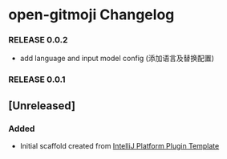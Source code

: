 <!-- Keep a Changelog guide -> https://keepachangelog.com -->

# open-gitmoji Changelog

### RELEASE 0.0.2

- add language and input model config (添加语言及替换配置)

### RELEASE 0.0.1

## [Unreleased]
### Added
- Initial scaffold created from [IntelliJ Platform Plugin Template](https://github.com/JetBrains/intellij-platform-plugin-template)
